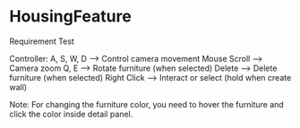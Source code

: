# HousingFeature
Requirement Test

Controller:
A, S, W, D --> Control camera movement
Mouse Scroll --> Camera zoom
Q, E --> Rotate furniture (when selected)
Delete --> Delete furniture (when selected)
Right Click --> Interact or select (hold when create wall)

Note:
For changing the furniture color, you need to hover the furniture and click the color inside detail panel.
